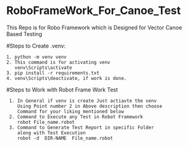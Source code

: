 # RoboFrameWork_For_Canoe_Test
This Repo is for Robo Framework which is Designed for Vector Canoe Based Testing


#Steps to Create .venv:

	1. python -m venv venv  
	2. This command is for activating venv
	   venv\Scripts\activate
	3. pip install -r requirements.txt
	4. venv\Scripts\deactivate, if work is done.

#Steps to Work with Robot Frame Work Test
    
     1. In General if venv is create Just actiavte the venv
        Using Point number 2 in Above description then choose
        Command for your liking mentioned below
     2. Command to Execute any Test in Robot Framework
        robot File_name.robot
     3. Command to Generate Test Report in specific Folder
        along with Test Execution
        robot -d  DIR-NAME  File_name.robot